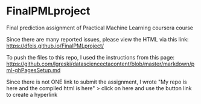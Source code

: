# FinalPMLproject
Final prediction assignment of Practical Machine Learning coursera course

Since there are many reported issues, please view the HTML via this link:
https://dfeis.github.io/FinalPMLproject/

To push the files to this repo, I used the instructions from this page:
https://github.com/lgreski/datasciencectacontent/blob/master/markdown/pml-ghPagesSetup.md

Since there is not ONE link to submit the assignment, I wrote 
"My repo is here and the compiled html is here" > click on here and use the button link to create a hyperlink
